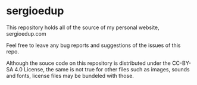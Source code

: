 # sergioedup

This repository holds all of the source of my personal website, sergioedup.com

Feel free to leave any bug reports and suggestions of the issues of this repo.

Although the souce code on this repository is distributed under the CC-BY-SA 4.0 License, the same is not true for other files such as images, sounds and fonts, license files may be bundeled with those.